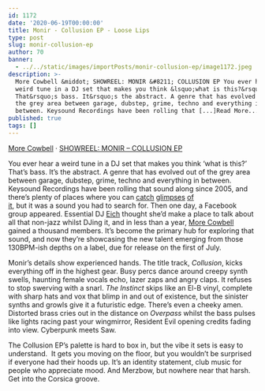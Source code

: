 ```yaml
---
id: 1172
date: '2020-06-19T00:00:00'
title: Monir - Collusion EP - Loose Lips
type: post
slug: monir-collusion-ep
author: 70
banner:
  - ../../static/images/importPosts/monir-collusion-ep/image1172.jpeg
description: >-
  More Cowbell &middot; SHOWREEL: MONIR &#8211; COLLUSION EP You ever hear a
  weird tune in a DJ set that makes you think &lsquo;what is this?&rsquo;
  That&rsquo;s bass. It&rsquo;s the abstract. A genre that has evolved out of
  the grey area between garage, dubstep, grime, techno and everything in
  between. Keysound Recordings have been rolling that [...]Read More...
published: true
tags: []
---
```

[More Cowbell](https://soundcloud.com/more-cowbell "More Cowbell") · [SHOWREEL: MONIR – COLLUSION EP](https://soundcloud.com/more-cowbell/showreel-monir-collusion-ep "SHOWREEL: MONIR - COLLUSION EP")

You ever hear a weird tune in a DJ set that makes you think ‘what is this?’ That’s bass. It’s the abstract. A genre that has evolved out of the grey area between garage, dubstep, grime, techno and everything in between. Keysound Recordings have been rolling that sound along since 2005, and there’s plenty of places where you can [catch](https://hyphomcr.bandcamp.com/album/unreleased-vol-2) [glimpses](https://szns7n.bandcamp.com/album/lcy) [of](https://nervoushorizon.bandcamp.com/album/nh-v-a-vol-1)  
[it](https://www.youtube.com/watch?v=XgNi9kX5q9g), but it was a sound you had to search for. Then one day, a Facebook group appeared. Essential DJ [Eich](https://soundcloud.com/eichldn?fbclid=IwAR23eI4QziQecqyZxZ6t5goNsKBhGZXTxbtiYbfenRB2KpZp8ZrTUgV1J8M) thought she’d make a place to talk about all that non-jazz whilst DJing it, and in less than a year, [More Cowbell](https://www.facebook.com/groups/morecowbelluk/) gained a thousand members. It’s become the primary hub for exploring that sound, and now they’re showcasing the new talent emerging from those 130BPM-ish depths on a label, due for release on the first of July.

Monir’s details show experienced hands. The title track, _Collusion_, kicks everything off in the highest gear. Busy percs dance around creepy synth swells, haunting female vocals echo, lazer zaps and angry claps. It refuses to stop swerving with a snarl. _The Instinct_ skips like an El-B vinyl, complete with sharp hats and vox that blimp in and out of existence, but the sinister synths and growls give it a futuristic edge. There’s even a cheeky amen. Distorted brass cries out in the distance on _Overpass_ whilst the bass pulses like lights racing past your wingmirror, Resident Evil opening credits fading into view. Cyberpunk meets Saw.

The Collusion EP’s palette is hard to box in, but the vibe it sets is easy to understand.  It gets you moving on the floor, but you wouldn’t be surprised if everyone had their hoods up. It’s an identity statement, club music for people who appreciate mood. And Merzbow, but nowhere near that harsh. Get into the Corsica groove.
